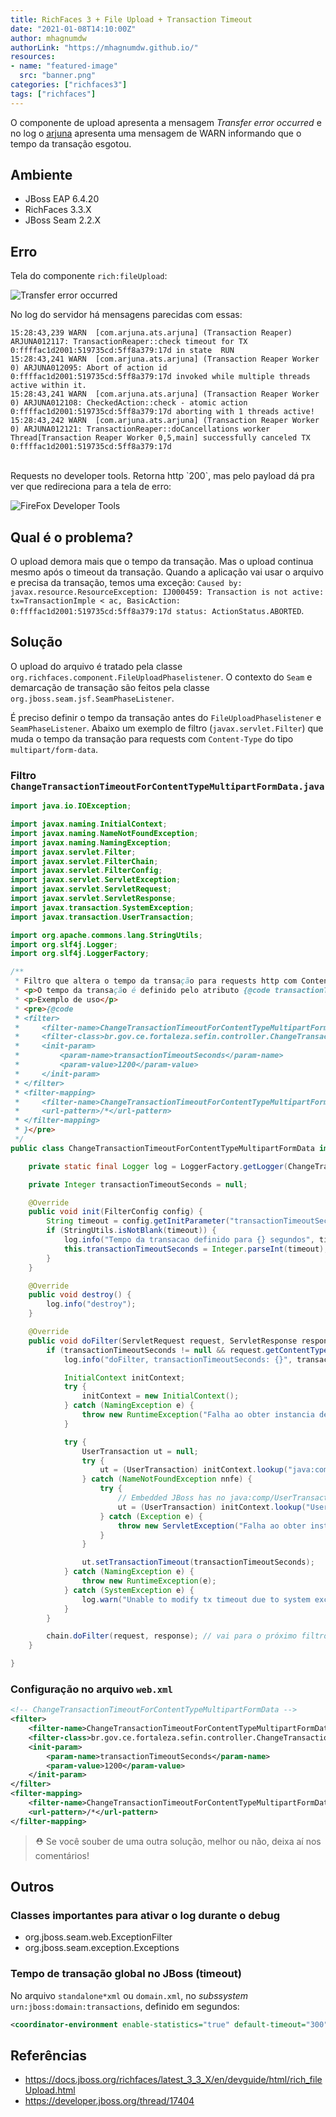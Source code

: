 ```yaml
---
title: RichFaces 3 + File Upload + Transaction Timeout
date: "2021-01-08T14:10:00Z"
author: mhagnumdw
authorLink: "https://mhagnumdw.github.io/"
resources:
- name: "featured-image"
  src: "banner.png"
categories: ["richfaces3"]
tags: ["richfaces"]
---
```


O componente de upload apresenta a mensagem _Transfer error occurred_ e no log o [arjuna](https://narayana.io/arjuna-core/index.html) apresenta uma mensagem de WARN informando que o tempo da transação esgotou.

<!--more-->

## Ambiente

- JBoss EAP 6.4.20
- RichFaces 3.3.X
- JBoss Seam 2.2.X

## Erro

Tela do componente `rich:fileUpload`:

![Transfer error occurred](transfer-error-occurred.jpg)

No log do servidor há mensagens parecidas com essas:

```console
15:28:43,239 WARN  [com.arjuna.ats.arjuna] (Transaction Reaper) ARJUNA012117: TransactionReaper::check timeout for TX 0:ffffac1d2001:519735cd:5ff8a379:17d in state  RUN
15:28:43,241 WARN  [com.arjuna.ats.arjuna] (Transaction Reaper Worker 0) ARJUNA012095: Abort of action id 0:ffffac1d2001:519735cd:5ff8a379:17d invoked while multiple threads active within it.
15:28:43,241 WARN  [com.arjuna.ats.arjuna] (Transaction Reaper Worker 0) ARJUNA012108: CheckedAction::check - atomic action 0:ffffac1d2001:519735cd:5ff8a379:17d aborting with 1 threads active!
15:28:43,242 WARN  [com.arjuna.ats.arjuna] (Transaction Reaper Worker 0) ARJUNA012121: TransactionReaper::doCancellations worker Thread[Transaction Reaper Worker 0,5,main] successfully canceled TX 0:ffffac1d2001:519735cd:5ff8a379:17d
```

<br/>
Requests no developer tools. Retorna http `200`, mas pelo payload dá pra ver que redireciona para a tela de erro:

![FireFox Developer Tools](firefox-developer-tools.jpg)

## Qual é o problema?

O upload demora mais que o tempo da transação. Mas o upload continua mesmo após o timeout da transação. Quando a aplicação vai usar o arquivo e precisa da transação, temos uma exceção: `Caused by: javax.resource.ResourceException: IJ000459: Transaction is not active: tx=TransactionImple < ac, BasicAction: 0:ffffac1d2001:519735cd:5ff8a379:17d status: ActionStatus.ABORTED`.

## Solução

O upload do arquivo é tratado pela classe `org.richfaces.component.FileUploadPhaselistener`. O contexto do `Seam` e demarcação de transação são feitos pela classe `org.jboss.seam.jsf.SeamPhaseListener`.

É preciso definir o tempo da transação antes do `FileUploadPhaselistener` e `SeamPhaseListener`. Abaixo um exemplo de filtro (`javax.servlet.Filter`) que muda o tempo da transação para requests com `Content-Type` do tipo `multipart/form-data`.

### Filtro `ChangeTransactionTimeoutForContentTypeMultipartFormData.java`

```java
import java.io.IOException;

import javax.naming.InitialContext;
import javax.naming.NameNotFoundException;
import javax.naming.NamingException;
import javax.servlet.Filter;
import javax.servlet.FilterChain;
import javax.servlet.FilterConfig;
import javax.servlet.ServletException;
import javax.servlet.ServletRequest;
import javax.servlet.ServletResponse;
import javax.transaction.SystemException;
import javax.transaction.UserTransaction;

import org.apache.commons.lang.StringUtils;
import org.slf4j.Logger;
import org.slf4j.LoggerFactory;

/**
 * Filtro que altera o tempo da transação para requests http com Content-Type multipart/form-data.
 * <p>O tempo da transação é definido pelo atributo {@code transactionTimeoutSeconds} no web.xml.</p>
 * <p>Exemplo de uso</p>
 * <pre>{@code
 * <filter>
 *     <filter-name>ChangeTransactionTimeoutForContentTypeMultipartFormData</filter-name>
 *     <filter-class>br.gov.ce.fortaleza.sefin.controller.ChangeTransactionTimeoutForContentTypeMultipartFormData</filter-class>
 *     <init-param>
 *         <param-name>transactionTimeoutSeconds</param-name>
 *         <param-value>1200</param-value>
 *     </init-param>
 * </filter>
 * <filter-mapping>
 *     <filter-name>ChangeTransactionTimeoutForContentTypeMultipartFormData</filter-name>
 *     <url-pattern>/*</url-pattern>
 * </filter-mapping>
 * }</pre>
 */
public class ChangeTransactionTimeoutForContentTypeMultipartFormData implements Filter {

    private static final Logger log = LoggerFactory.getLogger(ChangeTransactionTimeoutForContentTypeMultipartFormData.class);

    private Integer transactionTimeoutSeconds = null;

    @Override
    public void init(FilterConfig config) {
        String timeout = config.getInitParameter("transactionTimeoutSeconds");
        if (StringUtils.isNotBlank(timeout)) {
            log.info("Tempo da transacao definido para {} segundos", timeout);
            this.transactionTimeoutSeconds = Integer.parseInt(timeout);
        }
    }

    @Override
    public void destroy() {
        log.info("destroy");
    }

    @Override
    public void doFilter(ServletRequest request, ServletResponse response, FilterChain chain) throws IOException, ServletException {
        if (transactionTimeoutSeconds != null && request.getContentType() != null && request.getContentType().toLowerCase().indexOf("multipart/form-data") > -1) {
            log.info("doFilter, transactionTimeoutSeconds: {}", transactionTimeoutSeconds);

            InitialContext initContext;
            try {
                initContext = new InitialContext();
            } catch (NamingException e) {
                throw new RuntimeException("Falha ao obter instancia de InitialContext", e);
            }

            try {
                UserTransaction ut = null;
                try {
                    ut = (UserTransaction) initContext.lookup("java:comp/UserTransaction");
                } catch (NameNotFoundException nnfe) {
                    try {
                        // Embedded JBoss has no java:comp/UserTransaction
                        ut = (UserTransaction) initContext.lookup("UserTransaction");
                    } catch (Exception e) {
                        throw new ServletException("Falha ao obter instancia de UserTransaction", nnfe);
                    }
                }

                ut.setTransactionTimeout(transactionTimeoutSeconds);
            } catch (NamingException e) {
                throw new RuntimeException(e);
            } catch (SystemException e) {
                log.warn("Unable to modify tx timeout due to system exception.", e);
            }
        }

        chain.doFilter(request, response); // vai para o próximo filtro
    }

}
```

### Configuração no arquivo `web.xml`

```xml
<!-- ChangeTransactionTimeoutForContentTypeMultipartFormData -->
<filter>
    <filter-name>ChangeTransactionTimeoutForContentTypeMultipartFormData</filter-name>
    <filter-class>br.gov.ce.fortaleza.sefin.controller.ChangeTransactionTimeoutForContentTypeMultipartFormData</filter-class>
    <init-param>
        <param-name>transactionTimeoutSeconds</param-name>
        <param-value>1200</param-value>
    </init-param>
</filter>
<filter-mapping>
    <filter-name>ChangeTransactionTimeoutForContentTypeMultipartFormData</filter-name>
    <url-pattern>/*</url-pattern>
</filter-mapping>
```

> ⛑️ Se você souber de uma outra solução, melhor ou não, deixa aí nos comentários!

## Outros

### Classes importantes para ativar o log durante o debug

- org.jboss.seam.web.ExceptionFilter
- org.jboss.seam.exception.Exceptions

### Tempo de transação global no JBoss (timeout)

No arquivo `standalone*xml` ou `domain.xml`, no _subssystem_ `urn:jboss:domain:transactions`, definido em segundos:

```xml
<coordinator-environment enable-statistics="true" default-timeout="300"/>
```

## Referências

- <https://docs.jboss.org/richfaces/latest_3_3_X/en/devguide/html/rich_fileUpload.html>
- <https://developer.jboss.org/thread/17404>
